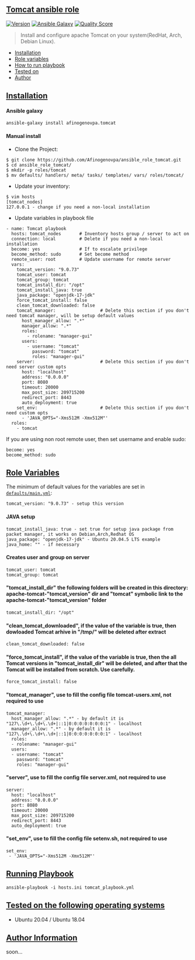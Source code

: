 ## [Tomcat ansible role](#tomcat-ansible-role) 
[![Version](https://img.shields.io/github/v/release/afinogenovpa/ansible_role_tomcat)](https://github.com/Afinogenovpa/ansible_role_tomcat/releases/)
[![Ansible Galaxy](https://img.shields.io/badge/Ansible_Galaxy-afinogenovpa.tomcat-green)](https://galaxy.ansible.com/afinogenovpa/tomcat)
[![Quality Score](https://img.shields.io/badge/Quality%20-5-green)](https://galaxy.ansible.com/afinogenovpa/tomcat)
> Install and configure apache Tomcat on your system(RedHat, Arch, Debian Linux).
- [Installation](#installation)
- [Role variables](#role-variables)
- [How to run playbook](#running-playbook)
- [Tested on](#tested-on-the-following-operating-systems) 
- [Author](#author-information)

## [Installation](#installation)
#### Ansible galaxy
```
ansible-galaxy install afinogenovpa.tomcat
```

#### Manual install
- Clone the Project:

```
$ git clone https://github.com/Afinogenovpa/ansible_role_tomcat.git
$ cd ansible_role_tomcat/
$ mkdir -p roles/tomcat
$ mv defaults/ handlers/ meta/ tasks/ templates/ vars/ roles/tomcat/
```

- Update your inventory:
```
$ vim hosts
[tomcat_nodes]
127.0.0.1 - change if you need a non-local installation
```

- Update variables in playbook file 
```
- name: Tomcat playbook
  hosts: tomcat_nodes       # Inventory hosts group / server to act on
  connection: local         # Delete if you need a non-local installation
  become: yes               # If to escalate privilege
  become_method: sudo       # Set become method
  remote_user: root         # Update username for remote server
  vars:
    tomcat_version: "9.0.73"
    tomcat_user: tomcat
    tomcat_group: tomcat
    tomcat_install_dir: "/opt"
    tomcat_install_java: true
    java_package: "openjdk-17-jdk"
    force_tomcat_install: false
    clean_tomcat_downloaded: false
    tomcat_manager:                 # Delete this section if you don't need tomcat manager, will be setup default values
      host_manager_allow: ".*"
      manager_allow: ".*"
      roles:
        - rolename: "manager-gui"
      users:
        - username: "tomcat"
          password: "tomcat"
          roles: "manager-gui"
    server:                         # Delete this section if you don't need server custom opts
      host: "localhost"
      address: "0.0.0.0"
      port: 8080
      timeout: 20000
      max_post_size: 209715200
      redirect_port: 8443
      auto_deployment: true 
    set_env:                        # Delete this section if you don't need custom opts
      - 'JAVA_OPTS="-Xms512M -Xmx512M"'
  roles:
    - tomcat
```

If you are using non root remote user, then set username and enable sudo:

```
become: yes
become_method: sudo
```

## [Role Variables](#role-variables)
The minimum of default values for the variables are set in [`defaults/main.yml`](https://github.com/Afinogenovpa/Tomcat_install_ansible_role/blob/main/defaults/main.yml):

```
tomcat_version: "9.0.73" - setup this version
```

#### JAVA setup
```
tomcat_install_java: true - set true for setup java package from packet manager, it works on Debian,Arch,Redhat OS
java_package: "openjdk-17-jdk" - Ubuntu 20.04.5 LTS example
java_home: "" - if necessary
```

#### Creates user and group on server
```
tomcat_user: tomcat
tomcat_group: tomcat
```

#### "tomcat_install_dir" the following folders will be created in this directory: apache-tomcat-"tomcat_version" dir and "tomcat" symbolic link to the apache-tomcat-"tomcat_version" folder
```
tomcat_install_dir: "/opt"
```

#### "clean_tomcat_downloaded", if the value of the variable is true, then dowloaded Tomcat arhive in "/tmp/" will be deleted after extract
```
clean_tomcat_downloaded: false
```

#### "force_tomcat_install", if the value of the variable is true, then the all Tomcat versions in "tomcat_install_dir" will be deleted, and after that the Tomcat will be installed from scratch. Use carefully.
```
force_tomcat_install: false
```

#### "tomcat_manager", use to fill the config file tomcat-users.xml, not required to use
```
tomcat_manager:
  host_manager_allow: ".*" - by default it is "127\.\d+\.\d+\.\d+|::1|0:0:0:0:0:0:0:1" - localhost
  manager_allow: ".*" - by default it is "127\.\d+\.\d+\.\d+|::1|0:0:0:0:0:0:0:1" - localhost
  roles:
  - rolename: "manager-gui"
  users:
  - username: "tomcat"
    password: "tomcat"
    roles: "manager-gui"
```

#### "server", use to fill the config file server.xml, not required to use
```
server:
  host: "localhost"
  address: "0.0.0.0"
  port: 8080
  timeout: 20000
  max_post_size: 209715200
  redirect_port: 8443
  auto_deployment: true 
```

#### "set_env", use to fill the config file setenv.sh, not required to use
```
set_env:
 - 'JAVA_OPTS="-Xms512M -Xmx512M"'
```

## [Running Playbook](#running-playbook)

```
ansible-playbook -i hosts.ini tomcat_playbook.yml
```

## [Tested on the following operating systems](#tested-on-the-following-operating-systems) 
- Ubuntu 20.04 / Ubuntu 18.04

## [Author Information](#author-information)
soon...
